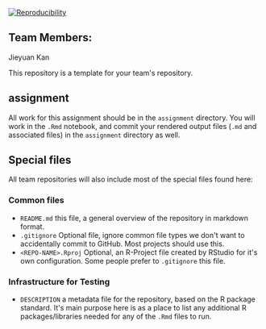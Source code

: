
[![Reproducibility](https://github.com/espm-157/final-individual-jovkan/actions/workflows/main.yml/badge.svg)](https://github.com/espm-157/final-individual-jovkan/actions/workflows/main.yml)

## Team Members:

Jieyuan Kan

This repository is a template for your team's repository.

## assignment

All work for this assignment should be in the `assignment` directory.  You will work in the `.Rmd` notebook, and commit your rendered output files (`.md` and associated files) in the `assignment` directory as well.

## Special files

All team repositories will also include most of the special files found here:

### Common files

- `README.md` this file, a general overview of the repository in markdown format.  
- `.gitignore` Optional file, ignore common file types we don't want to accidentally commit to GitHub. Most projects should use this. 
- `<REPO-NAME>.Rproj` Optional, an R-Project file created by RStudio for it's own configuration.  Some people prefer to `.gitignore` this file.


### Infrastructure for Testing


- `DESCRIPTION` a metadata file for the repository, based on the R package standard. It's main purpose here is as a place to list any additional R packages/libraries needed for any of the `.Rmd` files to run.




